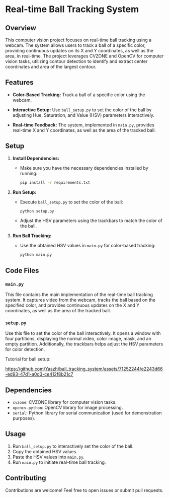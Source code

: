 # Real-time Ball Tracking System

## Overview

This computer vision project focuses on real-time ball tracking using a webcam. The system allows users to track a ball of a specific color, providing continuous updates on its X and Y coordinates, as well as the area, in real-time. The project leverages CVZONE and OpenCV for computer vision tasks, utilizing contour detection to identify and extract center coordinates and area of the largest contour.

## Features

- **Color-Based Tracking:** Track a ball of a specific color using the webcam.
  
- **Interactive Setup:** Use `ball_setup.py` to set the color of the ball by adjusting Hue, Saturation, and Value (HSV) parameters interactively.

- **Real-time Feedback:** The system, implemented in `main.py`, provides real-time X and Y coordinates, as well as the area of the tracked ball.

## Setup

1. **Install Dependencies:**
   - Make sure you have the necessary dependencies installed by running:

     ```bash
     pip install -r requirements.txt
     ```

2. **Run Setup:**
   - Execute `ball_setup.py` to set the color of the ball:
     ```bash
     python setup.py
     ```
   - Adjust the HSV parameters using the trackbars to match the color of the ball.

3. **Run Ball Tracking:**
   - Use the obtained HSV values in `main.py` for color-based tracking:
     ```bash
     python main.py
     ```

## Code Files

### `main.py`

This file contains the main implementation of the real-time ball tracking system. It captures video from the webcam, tracks the ball based on the specified color, and provides continuous updates on the X and Y coordinates, as well as the area of the tracked ball.

### `setup.py`

Use this file to set the color of the ball interactively. It opens a window with four partitions, displaying the normal video, color image, mask, and an empty partition. Additionally, the trackbars helps adjust the HSV parameters for color detection.

Tutorial for ball setup:

https://github.com/Yaszh/ball_tracking_system/assets/71252244/e2243d66-ed93-47d1-a0d3-ce412f8b21c7


## Dependencies

- `cvzone`: CVZONE library for computer vision tasks.
- `opencv-python`: OpenCV library for image processing.
- `serial`: Python library for serial communication (used for demonstration purposes).

## Usage

1. Run `ball_setup.py` to interactively set the color of the ball.
2. Copy the obtained HSV values.
3. Paste the HSV values into `main.py`.
4. Run `main.py` to initiate real-time ball tracking.

## Contributing

Contributions are welcome! Feel free to open issues or submit pull requests.
